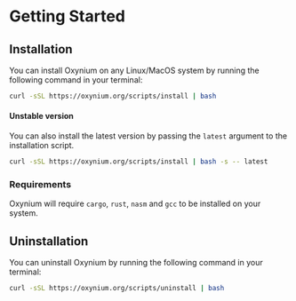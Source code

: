 # Getting Started

## Installation
You can install Oxynium on any Linux/MacOS system by running the following command in your terminal:

```bash
curl -sSL https://oxynium.org/scripts/install | bash
```

#### Unstable version

You can also install the latest version by passing the `latest` argument to the installation
script.
```bash
curl -sSL https://oxynium.org/scripts/install | bash -s -- latest
```

### Requirements

Oxynium will require `cargo`, `rust`, `nasm` and `gcc` to be installed on your system.

## Uninstallation

You can uninstall Oxynium by running the following command in your terminal:

```bash
curl -sSL https://oxynium.org/scripts/uninstall | bash
```
